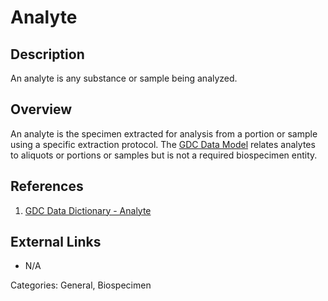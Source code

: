 # Analyte #
## Description ##
An analyte is any substance or sample being analyzed.

## Overview ##
An analyte is the specimen extracted for analysis from a portion or sample using a specific extraction protocol.
The [GDC Data Model](https://gdc.cancer.gov/developers/gdc-data-model/gdc-data-model-components) relates analytes to aliquots or portions or samples but is not a required biospecimen entity.  

## References ##
1. [GDC Data Dictionary - Analyte](/Data_Dictionary/viewer/#?view=table-definition-view&id=analyte)

## External Links ##
* N/A

Categories: General, Biospecimen
